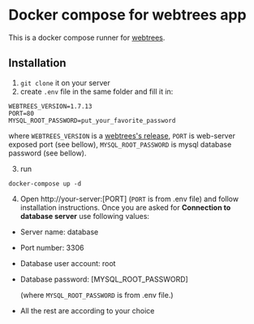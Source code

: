 # Docker compose for webtrees app

This is a docker compose runner for [webtrees](https://www.webtrees.net/).

## Installation
1. `git clone` it on your server
2. create `.env` file in the same folder and fill it in:
```
WEBTREES_VERSION=1.7.13
PORT=80
MYSQL_ROOT_PASSWORD=put_your_favorite_password
```

  where `WEBTREES_VERSION` is a [webtrees's release](https://github.com/fisharebest/webtrees/releases), `PORT` is web-server exposed port (see bellow), `MYSQL_ROOT_PASSWORD` is mysql database password (see bellow).
  
3. run
```
docker-compose up -d
```
4. Open http://your-server:[PORT] (`PORT` is from .env file) and follow installation instructions. Once you are asked for **Connection to database server** use following values:
  - Server name: database
  - Port number: 3306
  - Database user account: root
  - Database password: [MYSQL_ROOT_PASSWORD]
  
    (where `MYSQL_ROOT_PASSWORD` is from .env file.)
  - All the rest are according to your choice 
  
